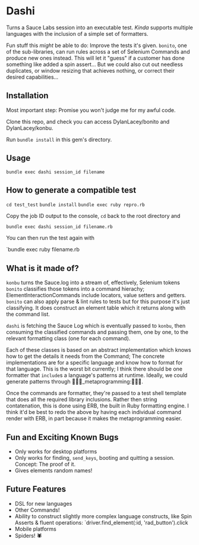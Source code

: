 # Dashi

Turns a Sauce Labs session into an executable test.  _Kinda_ supports multiple languages with the inclusion of a simple set of formatters.

Fun stuff this _might_ be able to do:  Improve the tests it's given.  `bonito`, one of the sub-libraries, can run rules across a set of Selenium Commands and produce new ones instead.  This will let it "guess" if a customer has done something like added a spin assert... But we could also cut out needless duplicates, or window resizing that achieves nothing, or correct their desired capabilities...

## Installation

Most important step: Promise you won't judge me for my awful code.

Clone this repo, and check you can access DylanLacey/bonito and DylanLacey/konbu.

Run `bundle install` in this gem's directory.

## Usage

`bundle exec dashi session_id filename`

## How to generate a compatible test
`cd test_test`
`bundle install`
`bundle exec ruby repro.rb`

Copy the job ID output to the console, `cd` back to the root directory and 

`bundle exec dashi session_id filename.rb`

You can then run the test again with

`bundle exec ruby filename.rb

## What is it made of?

`konbu` turns the Sauce.log into a stream of, effectively, Selenium tokens
`bonito` classifies those tokens into a command hierachy; ElementInteractionCommands include locators, value setters and getters.  `bonito` can also apply parse & lint rules to tests but for this purpose it's just classifying.  It does construct an element table which it returns along with the command list.

`dashi` is fetching the Sauce Log which is eventually passed to `konbu`, then consuming the classified commands and passing them, one by one, to the relevant formatting class (one for each command).

Each of these classes is based on an abstract implementation which knows how to get the details it needs from the Command; The concrete implementations are for a specific language and know how to format for that language.  This is the worst bit currently;  I think there should be one formatter that `include`s a language's patterns at runtime.  Ideally, we could generate patterns through :wave::sparkles::sparkling_heart:_metaprogramming::sparkling_heart::sparkles::wave:.

Once the commands are formatter, they're passed to a test shell template that does all the required library inclusions.  Rather then string contatenation, this is done using ERB, the built in Ruby formatting engine.  I think it'd be best to redo the above by having each individual command render with ERB, in part because it makes the metaprogramming easier.

## Fun and Exciting Known Bugs
* Only works for desktop platforms
* Only works for finding, `send_keys`, booting and quitting a session. Concept: The proof of it.
* Gives elements random names!

## Future Features
* DSL for new languages
* Other Commands!
* Ability to construct slightly more complex language constructs, like Spin Asserts & fluent operations:
  `driver.find_element(:id, 'rad_button').click
* Mobile platforms
* Spiders!  :spider:
